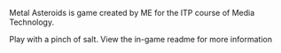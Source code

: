 Metal Asteroids is game created by ME for the ITP course of Media Technology.

Play with a pinch of salt. View the in-game readme for more information